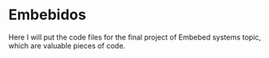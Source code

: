# Embebidos
Here I will put the code files for the final project of Embebed systems topic, which are valuable pieces of code. 
